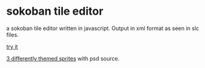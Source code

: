 # sokoban tile editor

a sokoban tile editor written in javascript. Output in xml format as seen in slc files.

[try it](https://deificx.github.io/sokoban-editor/)

[3 differently themed sprites](https://deificx.github.io/sokoban-editor/tiles.html) with psd source.
